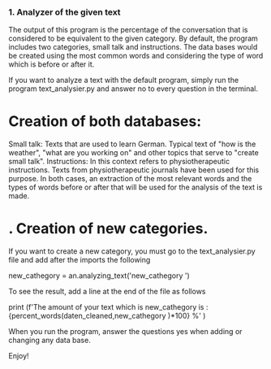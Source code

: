 
### 1. Analyzer of the given text

The output of this program is the percentage of the conversation that is considered to be equivalent to the given category. By default, the program includes two categories, small talk and instructions. 
The data bases would be created using the most common words and considering the type of word which is before or after it. 

If you want to analyze a text with the default program, simply run the program text_analysier.py and answer no to every question in the terminal.

# Creation of both databases:

Small talk: Texts that are used to learn German. Typical text of "how is the weather", "what are you working on" and other topics that serve to "create small talk".
Instructions: In this context refers to physiotherapeutic instructions. Texts from physiotherapeutic journals have been used for this purpose.
In both cases, an extraction of the most relevant words and the types of words before or after that will be used for the analysis of the text is made.

# . Creation of new categories.
If you want to create a new category, you must go to the text_analysier.py file and add after the imports the following

new_cathegory = an.analyzing_text('new_cathegory ')

To see the result, add a line at the end of the file as follows

print (f'The amount of your text which is new_cathegory is : {percent_words(daten_cleaned,new_cathegory )*100} %' )

When you run the program, answer the questions yes when adding or changing any data base.

Enjoy!
